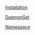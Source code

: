 [Installation](https://github.com/NileshChandekar/kubernetes_101/blob/master/data/install.md)
 
[DaemonSet](https://github.com/NileshChandekar/kubernetes_101/blob/master/data/daemonset.md) 

[Namespace](https://github.com/NileshChandekar/kubernetes_101/blob/master/data/namespace.md) 
